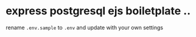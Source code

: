 # express postgresql ejs boiletplate ..

rename `.env.sample` to `.env` and update with your own settings
